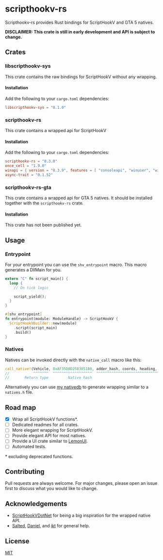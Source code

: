# scripthookv-rs

Scripthookv-rs provides Rust bindings for ScriptHookV and GTA 5 natives.

**DISCLAIMER: This crate is still in early development and API is subject to change.**

## Crates

### libscripthookv-sys
This crate contains the raw bindings for ScriptHookV without any wrapping.

#### Installation
Add the following to your `cargo.toml` dependencies:

```toml
libscripthookv-sys = "0.1.0"
```

### scripthookv-rs
This crate contains a wrapped api for ScriptHookV

#### Installation
Add the following to your `cargo.toml` dependencies:

```toml
scripthookv-rs = "0.3.0"
once_cell = "1.9.0"
winapi = { version = "0.3.9", features = [ "consoleapi", "winuser", "wincon" ] }
async-trait = "0.1.52"
```

### scripthookv-rs-gta
This crate contains a wrapped api for GTA 5 natives. It should be installed together with the `scripthookv-rs` crate.

#### Installation
This crate has not been published yet.

## Usage

### Entrypoint

For your entrypoint you can use the `shv_entrypoint` macro. This macro generates a DllMain for you.
```rs
extern "C" fn script_main() {
  loop {
    // On tick logic

    script_yield();
  }
}

#[shv_entrypoint]
fn entrypoint(module: ModuleHandle) -> ScriptHookV {
  ScriptHookVBuilder::new(module)
    .script(script_main)
    .build()
}
```

### Natives
Natives can be invoked directly with the `native_call` macro like this:
```rs
call_native!(Vehicle, 0xAF35D0D2583051B0, adder_hash, coords, heading, false, false, false);
//           ^^^^^^^  ^^^^^^^^^^^^^^^^^^  ^^^^^^^^^^^^^^^^^^^^^^^^^^^^^^^^^^^^^^^^^^^^^^^^
//       Return type         Native hash                                        Parameters
```

Alternatively you can use [my nativedb](https://nativedb.dotindustries.dev/generate-code/rust) to generate wrapping similar to a `natives.h` file.

## Road map
- [x] Wrap all ScriptHookV functions\*.
- [ ] Dedicated readmes for all crates.
- [ ] More elegant wrapping for ScriptHookV.
- [ ] Provide elegant API for most natives.
- [ ] Provide a UI crate similar to [LemonUI](https://github.com/justalemon/LemonUI).
- [ ] Automated tests.

\* excluding deprecated functions.
## Contributing
Pull requests are always welcome. For major changes, please open an issue first to discuss what you would like to change.

## Acknowledgements

- [ScriptHookVDotNet](https://github.com/crosire/scripthookvdotnet/) for being a big inspiration for the wrapped native API.
- [Salted](https://github.com/VerySalted), [Daniel](https://github.com/DanielMaywood), and [ikt](https://github.com/E66666666) for general help.

## License
[MIT](https://choosealicense.com/licenses/mit/)
